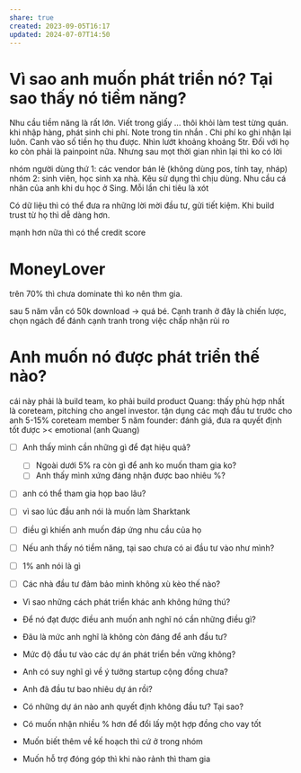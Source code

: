 ```yaml
---
share: true
created: 2023-09-05T16:17
updated: 2024-07-07T14:50
---
```

# Vì sao anh muốn phát triển nó? Tại sao thấy nó tiềm năng?
Nhu cầu tiềm năng là rất lớn. Viết trong giấy ... thôi khỏi làm
test từng quán. khi nhập hàng, phát sinh chi phí. Note trong tin nhắn . Chi phí ko ghi nhận lại luôn. Canh vào số tiền họ thu được. Nhìn lướt khoảng khoảng 5tr. Đối với họ ko còn phải là painpoint nữa. Nhưng sau mọt thời gian nhìn lại thì ko có lời

nhóm người dùng thứ 1: các vendor bán lẻ (không dùng pos, tính tay, nháp) 
nhóm 2: sinh viên, học sinh xa nhà. Kêu sử dụng thì chịu dùng. Nhu cầu cá nhân của anh khi du học ở Sing. Mỗi lần chi tiêu là xót

Có dữ liệu thì có thể đưa ra những lời mời đầu tư, gửi tiết kiệm. Khi build trust từ họ thì dễ dàng hơn.

mạnh hơn nữa thì có thể credit score
# MoneyLover
trên 70% thì chưa dominate thì ko nên thm gia. 

sau 5 năm vẫn có 50k download → quá bé. Cạnh tranh ở đây là chiến lược, chọn ngách để đánh
cạnh tranh trong việc chấp nhận rủi ro
# Anh muốn nó được phát triển thế nào?
cái này phải là build team, ko phải build product
Quang: thấy phù hợp nhất là coreteam, pitching cho angel investor. tận dụng các mqh đầu tư trước cho anh
5-15% coreteam member
5 năm 
founder: đánh giá, đưa ra quyết định tốt được >< emotional (anh Quang) 


- [ ] Anh thấy mình cần những gì để đạt hiệu quả?
	- [ ] Ngoài dưới 5% ra còn gì để anh ko muốn tham gia ko? 
	- [ ] Anh thấy mình xứng đáng nhận được bao nhiêu %? 
- [ ] anh có thể tham gia họp bao lâu? 
- [ ] vì sao lúc đầu anh nói là muốn làm Sharktank
- [ ] điều gì khiến anh muốn đáp ứng nhu cầu của họ
- [ ] Nếu anh thấy nó tiềm năng, tại sao chưa có ai đầu tư vào như mình?
- [ ] 1% anh nói là gì
- [ ] Các nhà đầu tư đảm bảo mình không xù kèo thế nào?


- Vì sao những cách phát triển khác anh không hứng thú?
- Để nó đạt được điều anh muốn anh nghĩ nó cần những điều gì?
- Đâu là mức anh nghĩ là không còn đáng để anh đầu tư?
- Mức độ đầu tư vào các dự án phát triển bền vững không?
- Anh có suy nghĩ gì về ý tưởng startup cộng đồng chưa?
- Anh đã đầu tư bao nhiêu dự án rồi?
- Có những dự án nào anh quyết định không đầu tư? Tại sao?
- Có muốn nhận nhiều % hơn để đổi lấy một hợp đồng cho vay tốt


- Muốn biết thêm về kế hoạch thì cứ ở trong nhóm
- Muốn hỗ trợ đóng góp thì khi nào rảnh thì tham gia